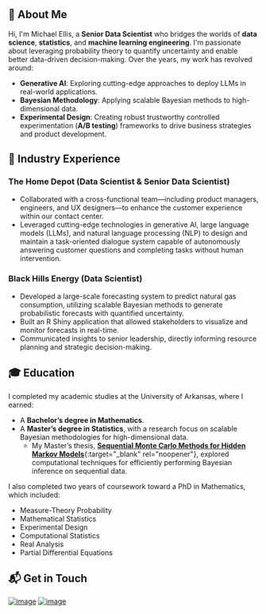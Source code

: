 ## 👋 About Me

Hi, I'm Michael Ellis, a **Senior Data Scientist** who bridges the worlds of **data science**, **statistics**, and **machine learning engineering**. I'm passionate about leveraging probability theory to quantify uncertainty and enable better data-driven decision-making. Over the years, my work has revolved around:

- **Generative AI**: Exploring cutting-edge approaches to deploy LLMs in real-world applications.
- **Bayesian Methodology**: Applying scalable Bayesian methods to high-dimensional data.
- **Experimental Design**: Creating robust trustworthy controlled experimentation (**A/B testing**) frameworks to drive business strategies and product development.

## 💼 Industry Experience

### The Home Depot (Data Scientist & Senior Data Scientist)
- Collaborated with a cross-functional team—including product managers, engineers, and UX designers—to enhance the customer experience within our contact center.
- Leveraged cutting-edge technologies in generative AI, large language models (LLMs), and natural language processing (NLP) to design and maintain a task-oriented dialogue system capable of autonomously answering customer questions and completing tasks without human intervention.

### Black Hills Energy (Data Scientist)
- Developed a large-scale forecasting system to predict natural gas consumption, utilizing scalable Bayesian methods to generate probabilistic forecasts with quantified uncertainty.
- Built an R Shiny application that allowed stakeholders to visualize and monitor forecasts in real-time.
- Communicated insights to senior leadership, directly informing resource planning and strategic decision-making.

## 🎓 Education

I completed my academic studies at the University of Arkansas, where I earned:
- A **Bachelor’s degree in Mathematics**.
- A **Master’s degree in Statistics**, with a research focus on scalable Bayesian methodologies for high-dimensional data.
  - My Master’s thesis, [**Sequential Monte Carlo Methods for Hidden Markov Models**](https://scholarworks.uark.edu/cgi/viewcontent.cgi?article=4519&context=etd){:target="_blank" rel="noopener"}, explored computational techniques for efficiently performing Bayesian inference on sequential data.

I also completed two years of coursework toward a PhD in Mathematics, which included:
- Measure-Theory Probability
- Mathematical Statistics
- Experimental Design
- Computational Statistics
- Real Analysis
- Partial Differential Equations

## 📬 Get in Touch

[![image](https://img.shields.io/badge/Gmail-D14836?style=for-the-badge&logo=gmail&logoColor=white)](mailto:michaelellis003@gmail.com) [![image](https://img.shields.io/badge/LinkedIn-0077B5?style=for-the-badge&logo=linkedin&logoColor=white)](https://www.linkedin.com/in/michaelellis003)
